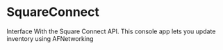 # SquareConnect
Interface With the Square Connect API. This console app lets you update inventory using AFNetworking
